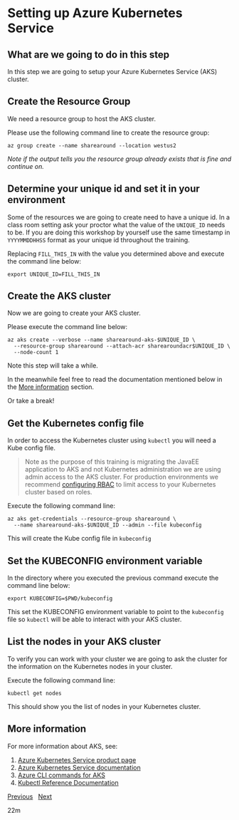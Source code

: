 # Setting up Azure Kubernetes Service

## What are we going to do in this step

In this step we are going to setup your Azure Kubernetes Service (AKS) cluster.

## Create the Resource Group

We need a resource group to host the AKS cluster.

Please use the following command line to create the resource group:

```shell
az group create --name sharearound --location westus2
```

*Note if the output tells you the resource group already exists that is fine and
continue on.*

## Determine your unique id and set it in your environment

Some of the resources we are going to create need to have a unique id. In a class
room setting ask your proctor what the value of the `UNIQUE_ID` needs to be. If
you are doing this workshop by yourself use the same timestamp in `YYYYMMDDHHSS`
format as your unique id throughout the training.

Replacing `FILL_THIS_IN` with the value you determined above and execute the
command line below:

```shell
export UNIQUE_ID=FILL_THIS_IN
```

## Create the AKS cluster

Now we are going to create your AKS cluster.

Please execute the command line below:

```shell
az aks create --verbose --name sharearound-aks-$UNIQUE_ID \
  --resource-group sharearound --attach-acr sharearoundacr$UNIQUE_ID \
  --node-count 1
```

Note this step will take a while.

In the meanwhile feel free to read the
documentation mentioned below in the [More information](#more-information)
section.

Or take a break!

## Get the Kubernetes config file

In order to access the Kubernetes cluster using `kubectl` you will need a Kube config file.

> Note as the purpose of this training is migrating the JavaEE application to
> AKS and not Kubernetes administration we are using admin access to the AKS
> cluster. For production environments we recommend
> [configuring RBAC](https://docs.microsoft.com/en-us/azure/aks/azure-ad-rbac)
> to limit access to your Kubernetes cluster based on roles.

Execute the following command line:

```shell
az aks get-credentials --resource-group sharearound \
  --name sharearound-aks-$UNIQUE_ID --admin --file kubeconfig
```

This will create the Kube config file in `kubeconfig`

## Set the KUBECONFIG environment variable

In the directory where you executed the previous command execute the command line
below:

```shell
export KUBECONFIG=$PWD/kubeconfig
```

This set the KUBECONFIG environment variable to point to the `kubeconfig` file
so `kubectl` will be able to interact with your AKS cluster.

## List the nodes in your AKS cluster

To verify you can work with your cluster we are going to ask the cluster for the
information on the Kubernetes nodes in your cluster.

Execute the following command line:

```shell
kubectl get nodes
```

This should show you the list of nodes in your Kubernetes cluster.

## More information

For more information about AKS, see:

1. [Azure Kubernetes Service product page](https://azure.microsoft.com/en-us/services/kubernetes-service/)
1. [Azure Kubernetes Service documentation](https://docs.microsoft.com/en-us/azure/aks/)
1. [Azure CLI commands for AKS](https://docs.microsoft.com/en-us/cli/azure/aks?view=azure-cli-latest)
1. [Kubectl Reference Documentation](https://kubernetes.io/docs/reference/generated/kubectl/kubectl-commands)

[Previous](../02-setting-up-acr/README.md) &nbsp; [Next](../04-migrating-web-pages/README.md)

22m
